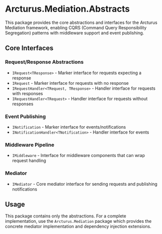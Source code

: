 # Arcturus.Mediation.Abstracts

This package provides the core abstractions and interfaces for the Arcturus Mediation framework, enabling CQRS (Command Query Responsibility Segregation) patterns with middleware support and event publishing.

## Core Interfaces

### Request/Response Abstractions
- `IRequest<TResponse>` - Marker interface for requests expecting a response
- `IRequest` - Marker interface for requests with no response
- `IRequestHandler<TRequest, TResponse>` - Handler interface for requests with responses
- `IRequestHandler<TRequest>` - Handler interface for requests without responses

### Event Publishing
- `INotification` - Marker interface for events/notifications
- `INotificationHandler<TNotification>` - Handler interface for events

### Middleware Pipeline
- `IMiddleware` - Interface for middleware components that can wrap request handling

### Mediator
- `IMediator` - Core mediator interface for sending requests and publishing notifications

## Usage

This package contains only the abstractions. For a complete implementation, use the `Arcturus.Mediation` package which provides the concrete mediator implementation and dependency injection extensions.

